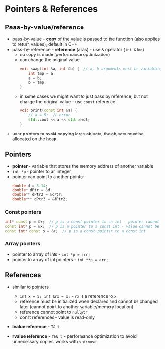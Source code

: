 # Pointers & References

## Pass-by-value/reference

- pass-by-value - **copy** of the value is passed to the function (also applies to return values), default in C++
- pass-by-reference - **reference** (alias) - use `&` operator (`int &foo`)
    - no copy is made (performance optimization)
    - can change the original value
      ```c++
      void swap(int &a, int &b) {  // a, b arguments must be variables, not literals
          int tmp = a;
          a = b;
          b = tmp;
      }
      ```
    - in some cases we might want to just pass by reference, but not change the original value - use `const` reference
      ```c++
      void print(const int &a) {
          // a = 5;  // error
          std::cout << a << std::endl;
      }
      ```
- user pointers to avoid copying large objects, the objects must be allocated on the heap

## Pointers

- **pointer** - variable that stores the memory address of another variable
- `int *p` - pointer to an integer
- pointer can point to another pointer
    ```c++
    double d = 3.14;
    double* dPtr = &d;
    double** dPtr2 = &dPtr;
    double*** dPtr3 = &dPtr2;
    ```

### Const pointers

```c++
int* const p = &x;  // p is a const pointer to an int - pointer cannot be reassigned
const int* p = &x;  // p is a pointer to a const int - value cannot be changed
const int* const p = &x;  // p is a const pointer to a const int
```

### Array pointers

- pointer to array of ints - `int *p = arr;`
- pointer to array of int pointers - `int **p = arr;`

## References

- similar to pointers

    - `int x = 5; int &rx = x;` - `rx` is a reference to `x`
    - reference must be initialized when declared and cannot be changed later (cannot point to another variable/memory location)
    - reference cannot point to `nullptr`
    - const references - value is read-only

- **lvalue reference** - `T& t`
- **rvalue reference** - `T&& t` - performance optimization to avoid unnecessary copies, works with `std:move`